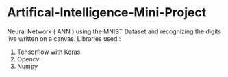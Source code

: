 # Artifical-Intelligence-Mini-Project
Neural Network ( ANN ) using the MNIST Dataset and recognizing the digits live written on a canvas.
Libraries used :

1. Tensorflow with Keras. 
2. Opencv
3. Numpy
